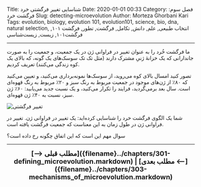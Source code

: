 Title: شناسایی تغییر فرگشتی خرد
Date: 2020-01-01 00:33
Category: فصل سوم: فرگشت خرد
Slug: detecting-microevolution
Author: Morteza Ghorbani Kari
Tags: evolution, biology, evolution 101, evolution101, science, bio, dna, natural selection, انتخاب طبیعی, علم, دانش, تکامل, فرگشت, تطور, فرگشت ۱۰۱, فرگشت۱۰۱, زیست, زیست‌شناسی

------
ما فرگشت خُرد را به عنوان تغییر در فراوانی ژن در یک جمعیت، و جمعیت را به صورت جاندارانی که یک خزانهٔ ژنیِ مشترک دارند (مثل تک تک سوسک‌های یک گونه، که بالای یک کوه زندگی می‌کنند) تعریف کردیم.

تصور کنید امسال بالای کوه می‌روید، از سوسک‌ها نمونه‌برداری می‌کنید، و تعیین می‌کنید که ۸۰٪ از ژن‌های موجود در جمعیت مربوط به رنگ سبز و ۲۰٪ مربوط به رنگ قهوه‌ای است. سال بعد برمی‌گردید، فرایند را تکرار می‌کنید، و یک نسبت جدید می‌یابید: ۶۰٪ ژن سبز، نسبت به ۴۰٪ ژن قهوه‌ای.

![تغییر فرگشتی]({static}/images/38-1.gif)

شما یک الگوی فرگشت خرد را شناسایی کرده‌اید: یک تغییر در فراوانی ژن. تغییر در فراوانی ژن در طول زمان به این معناست که جمعیت فرگشت یافته است.

سوال مهم این است که این اتفاق چگونه رخ داده است؟

------
<center>
    <font size="4">
        <b>
            [⟶ مطلب قبلی]({filename}../chapters/301-defining_microevolution.markdown) | [مطلب بعدی ⟵]({filename}../chapters/303-mechanisms_of_microevolution.markdown) 
        </b>
    </font>
</center>